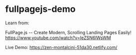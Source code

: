 # fullpagejs-demo

Learn from:

FullPage.js -- Create Modern, Scrolling Landing Pages Easily!
https://www.youtube.com/watch?v=IeZSN6lWsWM

Live Demo:
https://zen-montalcini-51da30.netlify.com/
